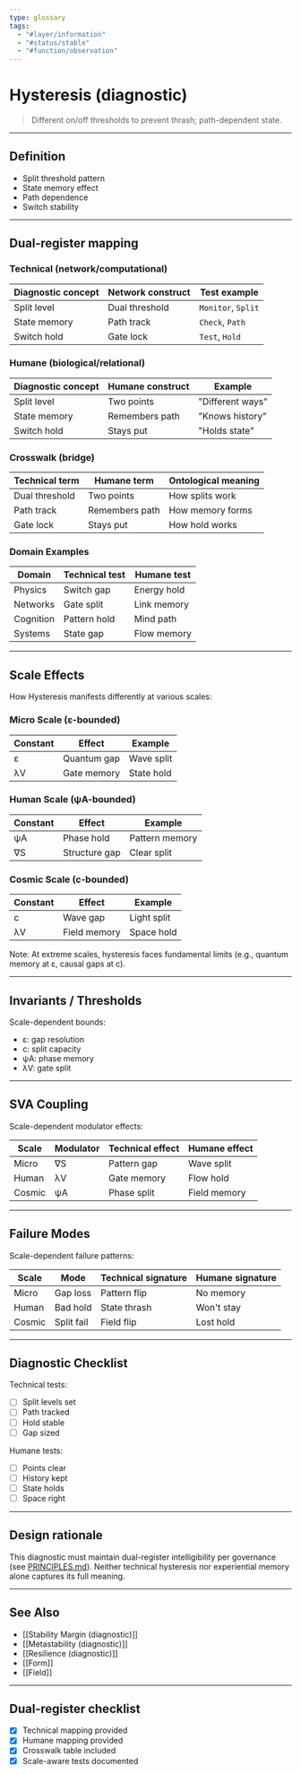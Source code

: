 ```yaml
---
type: glossary
tags:
  - "#layer/information"
  - "#status/stable"
  - "#function/observation"
---
```


# Hysteresis (diagnostic)

> Different on/off thresholds to prevent thrash; path-dependent state.

---

## Definition

- Split threshold pattern
- State memory effect
- Path dependence
- Switch stability

---

## Dual‑register mapping

### Technical (network/computational)

| Diagnostic concept | Network construct | Test example |
|-------------------|------------------|--------------|
| Split level | Dual threshold | `Monitor`, `Split` |
| State memory | Path track | `Check`, `Path` |
| Switch hold | Gate lock | `Test`, `Hold` |

### Humane (biological/relational)

| Diagnostic concept | Humane construct | Example |
|-------------------|------------------|----------|
| Split level | Two points | "Different ways" |
| State memory | Remembers path | "Knows history" |
| Switch hold | Stays put | "Holds state" |

### Crosswalk (bridge)

| Technical term | Humane term | Ontological meaning |
|---------------|-------------|-------------------|
| Dual threshold | Two points | How splits work |
| Path track | Remembers path | How memory forms |
| Gate lock | Stays put | How hold works |

### Domain Examples

| Domain | Technical test | Humane test |
|--------|---------------|-------------|
| Physics | Switch gap | Energy hold |
| Networks | Gate split | Link memory |
| Cognition | Pattern hold | Mind path |
| Systems | State gap | Flow memory |

---

## Scale Effects

How Hysteresis manifests differently at various scales:

### Micro Scale (ε-bounded)

| Constant | Effect | Example |
|----------|--------|---------|
| ε | Quantum gap | Wave split |
| λV | Gate memory | State hold |

### Human Scale (ψA-bounded)

| Constant | Effect | Example |
|----------|--------|---------|
| ψA | Phase hold | Pattern memory |
| ∇S | Structure gap | Clear split |

### Cosmic Scale (c-bounded)

| Constant | Effect | Example |
|----------|--------|---------|
| c | Wave gap | Light split |
| λV | Field memory | Space hold |

Note: At extreme scales, hysteresis faces fundamental limits (e.g., quantum memory at ε, causal gaps at c).

---

## Invariants / Thresholds

Scale-dependent bounds:
- ε: gap resolution
- c: split capacity
- ψA: phase memory
- λV: gate split

---

## SVA Coupling

Scale-dependent modulator effects:

| Scale | Modulator | Technical effect | Humane effect |
|-------|-----------|-----------------|---------------|
| Micro | ∇S | Pattern gap | Wave split |
| Human | λV | Gate memory | Flow hold |
| Cosmic | ψA | Phase split | Field memory |

---

## Failure Modes

Scale-dependent failure patterns:

| Scale | Mode | Technical signature | Humane signature |
|-------|------|-------------------|------------------|
| Micro | Gap loss | Pattern flip | No memory |
| Human | Bad hold | State thrash | Won't stay |
| Cosmic | Split fail | Field flip | Lost hold |

---

## Diagnostic Checklist

Technical tests:
- [ ] Split levels set
- [ ] Path tracked
- [ ] Hold stable
- [ ] Gap sized

Humane tests:
- [ ] Points clear
- [ ] History kept
- [ ] State holds
- [ ] Space right

---

## Design rationale

This diagnostic must maintain dual-register intelligibility per governance (see [PRINCIPLES.md](../../../../PRINCIPLES.md)). Neither technical hysteresis nor experiential memory alone captures its full meaning.

---

## See Also

- [[Stability Margin (diagnostic)]]
- [[Metastability (diagnostic)]]
- [[Resilience (diagnostic)]]
- [[Form]]
- [[Field]]

---

## Dual‑register checklist

- [x] Technical mapping provided
- [x] Humane mapping provided
- [x] Crosswalk table included
- [x] Scale-aware tests documented